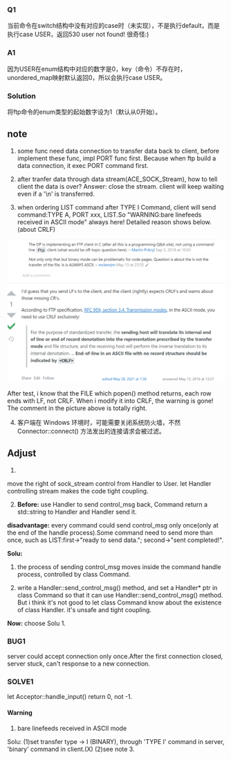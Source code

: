 
### Q1
当前命令在switch结构中没有对应的case时（未实现），不是执行default，而是执行case USER，返回530 user not found! 很奇怪:)

### A1
因为USER在enum结构中对应的数字是0，key（命令）不存在时，unordered_map映射默认返回0，所以会执行case USER。  

### Solution
将ftp命令的enum类型的起始数字设为1（默认从0开始）。





## note
<!-- main函数写成
```
while(1)
    ACE_Reactor::instance()->handle_events();
```
或者
```
    ACE_Reactor::instance()->run_event_loop();
```
的话server每次开机只能接受一次连接。原因应该是第一个Acceptor注销后，后面就没有新的Acceptor被创建（并register到ACE_Reactor上）用于新连接的处理了。 -->



1. some func need data connection to transfer data back to client, before implement these func, impl PORT func first.
    Because when ftp build a data connection, it exec PORT command first.

  


2. after tranfer data through data stream(ACE_SOCK_Stream), how to tell client the data is over? 
    Answer: close the stream. client will keep waiting even if a '\n' is transferred.

  

3. when ordering LIST command after TYPE I Command, client will send command:TYPE A, PORT xxx, LIST.So "WARNING:bare linefeeds received in ASCII mode" always here! 
Detailed reason shows below.(about CRLF)

<img src=".\.Note_images\image-20220823102419717.png" alt="image-20220823102419717" style="zoom: 67%;" />

After test, i know that the FILE which popen() method returns, each row ends with LF, not CRLF. When i modify it into CRLF, the warning is gone! The comment in the picture above is totally right.


4. 客户端在 Windows 环境时，可能需要关闭系统防火墙，不然Connector::connect() 方法发出的连接请求会被过滤。


## Adjust
1. 
move the right of sock_stream control from Handler to User. let Handler controlling stream makes the code tight coupling.



2. **Before:** use Handler to send control_msg back, Command return a std::string to Handler and Handler send it.

**disadvantage:** every command could send control_msg only once(only at the end of the handle process).Some command need to send more than once, such as LIST:first->"ready to send data."; second->"sent completed!".

**Solu:** 

1. the process of sending control_msg moves inside the command handle process, controlled by class Command.

2. write a Handler::send_control_msg() method, and set a Handler* ptr in class Command so that it can use Handler::send_control_msg() method. But i think it's not good to let class Command know about the existence of class Handler. it's unsafe and tight coupling.

**Now:** choose Solu 1.




### BUG1
server could accept connection only once.After the first connection closed, server stuck, can't response to a new connection.




### SOLVE1
let Acceptor::handle_input() return 0, not -1.





#### Warning

1.  bare linefeeds received in ASCII mode

Solu: 
(1)set transfer type -> I (BINARY), through 'TYPE I' command in server, 'binary' command in client.(X)
(2)see note 3.